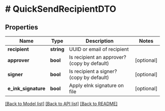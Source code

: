 # # QuickSendRecipientDTO

## Properties

Name | Type | Description | Notes
------------ | ------------- | ------------- | -------------
**recipient** | **string** | UUID or email of recipient |
**approver** | **bool** | Is recipient an approver? (copy by default) | [optional]
**signer** | **bool** | Is recipient a signer? (copy by default) | [optional]
**e_ink_signature** | **bool** | Apply eInk signature on file | [optional]

[[Back to Model list]](../../README.md#models) [[Back to API list]](../../README.md#endpoints) [[Back to README]](../../README.md)
